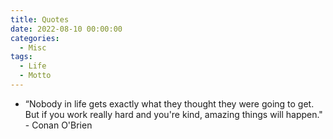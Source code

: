 ```yaml
---
title: Quotes
date: 2022-08-10 00:00:00
categories:
  - Misc
tags:
  - Life
  - Motto
---
```


- “Nobody in life gets exactly what they thought they were going to get. But if you work really hard and you're kind, amazing things will happen." - Conan O'Brien
